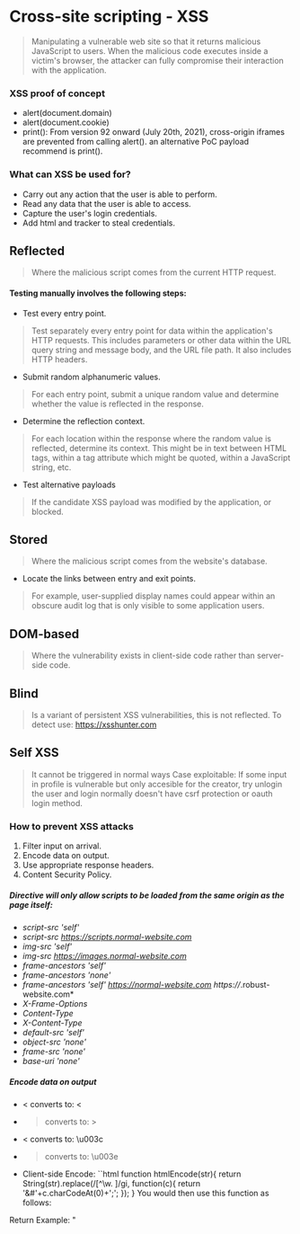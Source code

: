 # Cross-site scripting - XSS
> Manipulating a vulnerable web site so that it returns malicious JavaScript to users. When the malicious code executes inside a victim's browser, the attacker can fully compromise their interaction with the application. 

### XSS proof of concept
* alert(document.domain)
* alert(document.cookie)
* print(): From version 92 onward (July 20th, 2021), cross-origin iframes are prevented from calling alert(). an alternative PoC payload recommend is print().

### What can XSS be used for?
* Carry out any action that the user is able to perform.
* Read any data that the user is able to access. 
* Capture the user's login credentials. 
* Add html and tracker to steal credentials.

## Reflected
> Where the malicious script comes from the current HTTP request. 
#### Testing manually involves the following steps: 
* Test every entry point.
> Test separately every entry point for data within the application's HTTP requests. This includes parameters or other data within the URL query string and message body, and the URL file path. It also includes HTTP headers.
* Submit random alphanumeric values.
> For each entry point, submit a unique random value and determine whether the value is reflected in the response.
* Determine the reflection context.
> For each location within the response where the random value is reflected, determine its context. This might be in text between HTML tags, within a tag attribute which might be quoted, within a JavaScript string, etc. 
* Test alternative payloads
> If the candidate XSS payload was modified by the application, or blocked.
## Stored
> Where the malicious script comes from the website's database.
* Locate the links between entry and exit points.
> For example, user-supplied display names could appear within an obscure audit log that is only visible to some application users. 
## DOM-based
> Where the vulnerability exists in client-side code rather than server-side code. 
## Blind
> Is a variant of persistent XSS vulnerabilities, this is not reflected.
To detect use: https://xsshunter.com

## Self XSS
> It cannot be triggered in normal ways
Case exploitable: If some input in profile is vulnerable but only accesible for the creator, try unlogin the user and login normally doesn't have csrf protection or oauth login method.

### How to prevent XSS attacks
1) Filter input on arrival.
2) Encode data on output.
3) Use appropriate response headers.
4) Content Security Policy.

##### Directive will only allow scripts to be loaded from the same origin as the page itself:
* *script-src 'self'*
* *script-src https://scripts.normal-website.com*
* *img-src 'self'*
* *img-src https://images.normal-website.com*
* *frame-ancestors 'self'*
* *frame-ancestors 'none'*
* *frame-ancestors 'self' https://normal-website.com https://*.robust-website.com*
* *X-Frame-Options*
* *Content-Type*
* *X-Content-Type*
* *default-src 'self'*
* *object-src 'none'* 
* *frame-src 'none'*
* *base-uri 'none'*

##### Encode data on output
* < converts to: &lt;
* > converts to: &gt;
* < converts to: \u003c
* > converts to: \u003e
* Client-side Encode:
``html
function htmlEncode(str){
    return String(str).replace(/[^\w. ]/gi, function(c){
        return '&#'+c.charCodeAt(0)+';';
    });
}
You would then use this function as follows:
<script>document.body.innerHTML = htmlEncode(untrustedValue)</script>

Return Example:
"<script>/*{}"
"&#60;script&#62;&#47;&#42;&#123;&#125;"
``
### CSP Bypass
Normally, it's not possible to overwrite an existing script-src directive. However, Chrome recently introduced the script-src-elem directive, which allows you to control script elements, but not events. Crucially, this new directive allows you to overwrite existing script-src directives.
* ``http
https://example.com/?search=<script>alert(1)</script>&token=;script-src-elem 'unsafe-inline'
``

### CheatSheet
https://portswigger.net/web-security/cross-site-scripting/cheat-sheet
https://github.com/AngelJuanMa/Pentesting/blob/main/Payloads/XSS.txt

### In code search for:
```http2
setRequestHeader
XMLHttpRequest
$.ajax 
$.get 
$.post 
$.getJSON 
fetch( 
axios({ 
Url = "http
document.write()
document.writeln()
document.domain
element.innerHTML
element.outerHTML
element.insertAdjacentHTML
element.onevent
add()
after()
append()
animate()
insertAfter()
insertBefore()
before()
html()
prepend()
replaceAll()
replaceWith()
wrap()
wrapInner()
wrapAll()
has()
constructor()
init()
index()
jQuery.parseHTML()
$.parseHTML()
```
